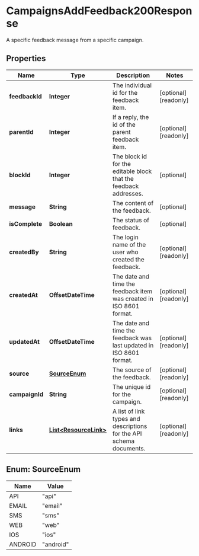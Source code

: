 

# CampaignsAddFeedback200Response

A specific feedback message from a specific campaign.

## Properties

| Name | Type | Description | Notes |
|------------ | ------------- | ------------- | -------------|
|**feedbackId** | **Integer** | The individual id for the feedback item. |  [optional] [readonly] |
|**parentId** | **Integer** | If a reply, the id of the parent feedback item. |  [optional] [readonly] |
|**blockId** | **Integer** | The block id for the editable block that the feedback addresses. |  [optional] |
|**message** | **String** | The content of the feedback. |  [optional] |
|**isComplete** | **Boolean** | The status of feedback. |  [optional] |
|**createdBy** | **String** | The login name of the user who created the feedback. |  [optional] [readonly] |
|**createdAt** | **OffsetDateTime** | The date and time the feedback item was created in ISO 8601 format. |  [optional] [readonly] |
|**updatedAt** | **OffsetDateTime** | The date and time the feedback was last updated in ISO 8601 format. |  [optional] [readonly] |
|**source** | [**SourceEnum**](#SourceEnum) | The source of the feedback. |  [optional] [readonly] |
|**campaignId** | **String** | The unique id for the campaign. |  [optional] [readonly] |
|**links** | [**List&lt;ResourceLink&gt;**](ResourceLink.md) | A list of link types and descriptions for the API schema documents. |  [optional] [readonly] |



## Enum: SourceEnum

| Name | Value |
|---- | -----|
| API | &quot;api&quot; |
| EMAIL | &quot;email&quot; |
| SMS | &quot;sms&quot; |
| WEB | &quot;web&quot; |
| IOS | &quot;ios&quot; |
| ANDROID | &quot;android&quot; |



